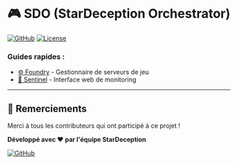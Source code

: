 # 🎮 SDO (StarDeception Orchestrator)

[![GitHub](https://img.shields.io/badge/GitHub-StarDeception%2FSDO-blue?style=flat-square&logo=github)](https://github.com/StarDeception/SDO)
[![License](https://img.shields.io/badge/License-MIT-green?style=flat-square)](LICENSE)

### Guides rapides :
- [⚙️ Foundry](script_deploy_game_server/README.md) - Gestionnaire de serveurs de jeu
- [📡 Sentinel](Sentinel/README.md) - Interface web de monitoring

---

## 🌟 Remerciements

Merci à tous les contributeurs qui ont participé à ce projet !

**Développé avec ❤️ par l'équipe StarDeception**

[![GitHub](https://img.shields.io/badge/GitHub-StarDeception-blue?style=flat-square&logo=github)](https://github.com/StarDeception)
